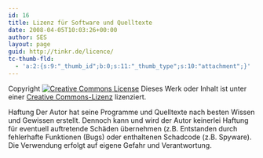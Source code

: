 ```yaml
---
id: 16
title: Lizenz für Software und Quelltexte
date: 2008-04-05T10:03:26+00:00
author: SES
layout: page
guid: http://tinkr.de/licence/
tc-thumb-fld:
  - 'a:2:{s:9:"_thumb_id";b:0;s:11:"_thumb_type";s:10:"attachment";}'
---
```

Copyright
<a rel="license" href="http://creativecommons.org/licenses/by-nc/3.0/de/"><img alt="Creative Commons License" style="border-width:0" src="http://i.creativecommons.org/l/by-nc/3.0/de/88x31.png" /></a>
Dieses Werk oder Inhalt ist unter einer <a rel="license" href="http://creativecommons.org/licenses/by-nc/3.0/de/">Creative Commons-Lizenz</a> lizenziert.

Haftung
Der Autor hat seine Programme und Quelltexte nach besten Wissen und Gewissen erstellt. Dennoch kann und wird der Autor keinerlei Haftung für eventuell auftretende Schäden übernehmen (z.B. Entstanden durch fehlerhafte Funktionen (Bugs) oder enthaltenen Schadcode (z.B. Spyware). Die Verwendung erfolgt auf eigene Gefahr und Verantwortung.
